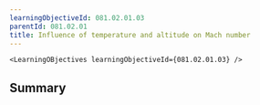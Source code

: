 ```yaml
---
learningObjectiveId: 081.02.01.03
parentId: 081.02.01
title: Influence of temperature and altitude on Mach number
---
```


```tsx eval
<LearningOBjectives learningObjectiveId={081.02.01.03} />
```

## Summary
